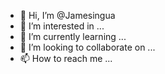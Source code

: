 - 👋 Hi, I’m @Jamesingua
- 👀 I’m interested in ...
- 🌱 I’m currently learning ...
- 💞️ I’m looking to collaborate on ...
- 📫 How to reach me ...

<!---
Jamesingua/Jamesingua is a ✨ special ✨ repository because its `README.md` (this file) appears on your GitHub profile.
You can click the Preview link to take a look at your changes.
--->
